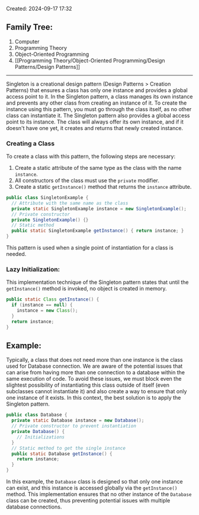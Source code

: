 Created: 2024-09-17 17:32
## Family Tree:
1. Computer
2. Programming Theory
3. Object-Oriented Programming
4. [[Programming Theory/Object-Oriented Programming/Design Patterns/Design Patterns]]
-- -
Singleton is a creational design pattern (Design Patterns > Creation Patterns) that ensures a class has only one instance and provides a global access point to it. In the Singleton pattern, a class manages its own instance and prevents any other class from creating an instance of it. To create the instance using this pattern, you must go through the class itself, as no other class can instantiate it. The Singleton pattern also provides a global access point to its instance. The class will always offer its own instance, and if it doesn't have one yet, it creates and returns that newly created instance.
### Creating a Class
To create a class with this pattern, the following steps are necessary:
1. Create a static attribute of the same type as the class with the name `instance`.
2. All constructors of the class must use the `private` modifier.
3. Create a static `getInstance()` method that returns the `instance` attribute.
```java
public class SingletonExample {
  // Attribute with the same name as the class
  private static SingletonExample instance = new SingletonExample();
  // Private constructor
  private SingletonExample() {}
  // Static method
  public static SingletonExample getInstance() { return instance; }
}
```
This pattern is used when a single point of instantiation for a class is needed.
### Lazy Initialization:
This implementation technique of the Singleton pattern states that until the `getInstance()` method is invoked, no object is created in memory.
```java
public static Class getInstance() {
  if (instance == null) {
    instance = new Class();
  }
  return instance;
}

```
## Example:
Typically, a class that does not need more than one instance is the class used for Database connection. We are aware of the potential issues that can arise from having more than one connection to a database within the same execution of code. To avoid these issues, we must block even the slightest possibility of instantiating this class outside of itself (even subclasses cannot instantiate it) and also create a way to ensure that only one instance of it exists. In this context, the best solution is to apply the Singleton pattern.
```java
public class Database {
  private static Database instance = new Database();
  // Private constructor to prevent instantiation
  private Database() {
    // Initializations
  }
  // Static method to get the single instance
  public static Database getInstance() { 
    return instance; 
  }
}
```
In this example, the `Database` class is designed so that only one instance can exist, and this instance is accessed globally via the `getInstance()` method. This implementation ensures that no other instance of the `Database` class can be created, thus preventing potential issues with multiple database connections.